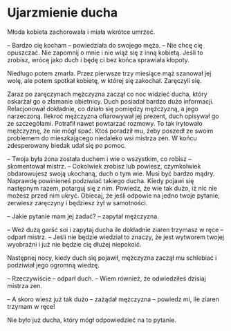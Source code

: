 # Ujarzmienie ducha

Młoda kobieta zachorowała i miała wkrótce umrzeć.

– Bardzo cię kocham – powiedziała do swojego męża. – Nie chcę cię opuszczać. Nie zapomnij o mnie i nie wiąż się z inną kobietą. Jeśli to zrobisz, wrócę jako duch i będę ci bez końca sprawiała kłopoty.

Niedługo potem zmarła. Przez pierwsze trzy miesiące mąż szanował jej wolę, ale potem spotkał kobietę, w której się zakochał. Zaręczyli się.

Zaraz po zaręczynach mężczyzna zaczął co noc widzieć ducha, który oskarżał go o złamanie obietnicy. Duch posiadał bardzo dużo informacji. Relacjonował dokładnie, co działo się pomiędzy mężczyzną, a jego narzeczoną. Ilekroć mężczyzna ofiarowywał jej prezent, duch opisywał go ze szczegółami. Potrafił nawet powtarzać rozmowy. To tak irytowało mężczyznę, że nie mógł spać. Ktoś poradził mu, żeby poszedł ze swoim problemem do mieszkającego niedaleko wsi mistrza zen. W końcu zdesperowany biedak udał się po pomoc.

– Twoja była żona została duchem i wie o wszystkim, co robisz – skomentował mistrz. – Cokolwiek zrobisz lub powiesz, czymkolwiek obdarowujesz swoją ukochaną, duch o tym wie. Musi być bardzo mądry. Naprawdę powinieneś podziwiać takiego ducha. Kiedy pojawi się następnym razem, potarguj się z nim. Powiedz, że wie tak dużo, iż nic nie możesz przed nim ukryć. Obiecaj, że jeśli odpowie na jedno twoje pytanie, zerwiesz zaręczyny i będziesz żył w samotności.

– Jakie pytanie mam jej zadać? – zapytał mężczyzna.

– Weź dużą garść soi i zapytaj ducha ile dokładnie ziaren trzymasz w ręce – odparł mistrz. – Jeśli nie będzie wiedział to znaczy, że jest wytworem twojej wyobraźni i już nie będzie cię dłużej niepokoić.

Następnej nocy, kiedy duch się pojawił, mężczyzna zaczął mu schlebiać i podziwiał jego ogromną wiedzę.

– Rzeczywiście – odparł duch. – Wiem również, że odwiedziłeś dzisiaj mistrza zen.

– A skoro wiesz już tak dużo – zażądał mężczyzna – powiedz mi, ile ziaren trzymam w ręce!

Nie było już ducha, który mógł odpowiedzieć na to pytanie.

